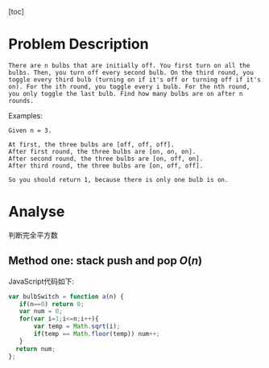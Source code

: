[toc]
# Problem Description
```description
There are n bulbs that are initially off. You first turn on all the bulbs. Then, you turn off every second bulb. On the third round, you toggle every third bulb (turning on if it's off or turning off if it's on). For the ith round, you toggle every i bulb. For the nth round, you only toggle the last bulb. Find how many bulbs are on after n rounds.
```
Examples:
```
Given n = 3. 

At first, the three bulbs are [off, off, off].
After first round, the three bulbs are [on, on, on].
After second round, the three bulbs are [on, off, on].
After third round, the three bulbs are [on, off, off]. 

So you should return 1, because there is only one bulb is on.
```
# Analyse
判断完全平方数
## Method one: stack push and pop $O(n)$
JavaScript代码如下:
```JavaScript
var bulbSwitch = function a(n) {
   if(n==0) return 0;
   var num = 0;
   for(var i=1;i<=n;i++){
       var temp = Math.sqrt(i);
       if(temp == Math.floor(temp)) num++;
   }
  return num;
};
```
